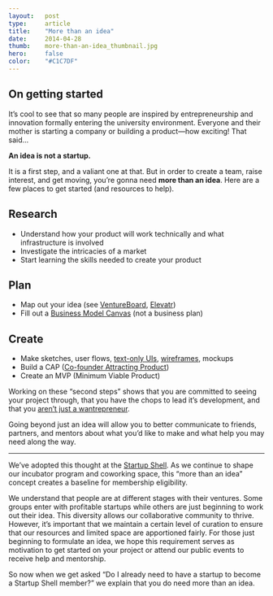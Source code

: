 ```yaml
---
layout:   post
type:     article
title:    "More than an idea"
date:     2014-04-28
thumb:    more-than-an-idea_thumbnail.jpg
hero:     false
color:    "#C1C7DF"
---
```


## On getting started

It’s cool to see that so many people are inspired by entrepreneurship and innovation formally entering the university environment. Everyone and their mother is starting a company or building a product—how exciting! That said…

**An idea is not a startup.**

It is a first step, and a valiant one at that. But in order to create a team, raise interest, and get moving, you’re gonna need **more than an idea**. Here are a few places to get started (and resources to help).

## Research

- Understand how your product will work technically and what infrastructure is involved
- Investigate the intricacies of a market
- Start learning the skills needed to create your product

## Plan
- Map out your idea (see [VentureBoard](http://ventureboard.co/), [Elevatr](http://elevatr.com/))
- Fill out a [Business Model Canvas](http://www.businessmodelgeneration.com/canvas) (not a business plan)

## Create

- Make sketches, user flows, [text-only UIs](https://medium.com/design-ux/26e74d719081), [wireframes](http://webdesign.tutsplus.com/articles/a-beginners-guide-to-wireframing--webdesign-7399), mockups
- Build a CAP ([Co-founder Attracting Product](http://beckwords.com/dont-build-mvp-first-build-co-founder-attracting-product/))
- Create an MVP (Minimum Viable Product)

Working on these “second steps” shows that you are committed to seeing your project through, that you have the chops to lead it’s development, and that you [aren’t just a wantrepreneur](http://www.urbandictionary.com/define.php?term=wantrepreneur).

Going beyond just an idea will allow you to better communicate to friends, partners, and mentors about what you’d like to make and what help you may need along the way.

---

We’ve adopted this thought at the [Startup Shell](http://startupshell.org/). As we continue to shape our incubator program and coworking space, this “more than an idea” concept creates a baseline for membership eligibility.

We understand that people are at different stages with their ventures. Some groups enter with profitable startups while others are just beginning to work out their idea. This diversity allows our collaborative community to thrive. However, it’s important that we maintain a certain level of curation to ensure that our resources and limited space are apportioned fairly. For those just beginning to formulate an idea, we hope this requirement serves as motivation to get started on your project or attend our public events to receive help and mentorship.

So now when we get asked “Do I already need to have a startup to become a Startup Shell member?” we explain that you do need more than an idea.
